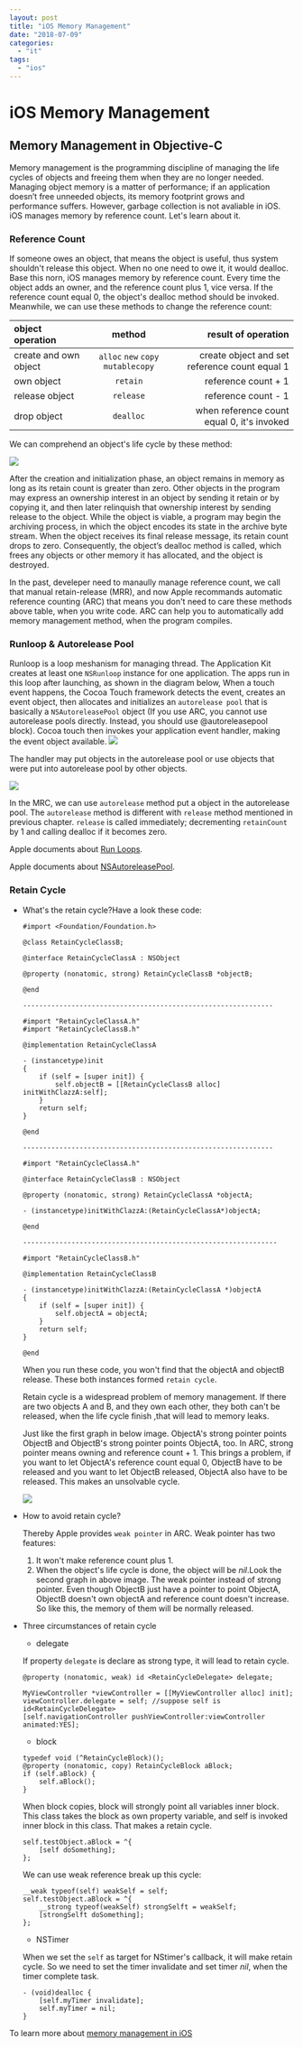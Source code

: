 ```yaml
---
layout: post
title: "iOS Memory Management"
date: "2018-07-09"
categories: 
  - "it"
tags: 
  - "ios"
---
```


# iOS Memory Management

## Memory Management in Objective-C

Memory management is the programming discipline of managing the life cycles of objects and freeing them when they are no longer needed. Managing object memory is a matter of performance; if an application doesn’t free unneeded objects, its memory footprint grows and performance suffers. However, garbage collection is not avaliable in iOS. iOS manages memory by reference count. Let's learn about it.

### Reference Count

If someone owes an object, that means the object is useful, thus system shouldn't release this object. When no one need to owe it, it would dealloc. Base this norn, iOS manages memory by reference count. Every time the object adds an owner, and the reference count plus 1, vice versa. If the reference count equal 0, the object's dealloc method should be invoked. Meanwhile, we can use these methods to change the reference count:

| object operation | method | result of operation |
| :-- | :-: | --: |
| create and own object | `alloc` `new` `copy` `mutablecopy` | create object and set reference count equal 1 |
| own object | `retain` | reference count + 1 |
| release object | `release` | reference count - 1 |
| drop object | `dealloc` | when reference count equal 0, it's invoked |

We can comprehend an object's life cycle by these method:

![](/assets/img/images/object_life_cycle_2x.png)

After the creation and initialization phase, an object remains in memory as long as its retain count is greater than zero. Other objects in the program may express an ownership interest in an object by sending it retain or by copying it, and then later relinquish that ownership interest by sending release to the object. While the object is viable, a program may begin the archiving process, in which the object encodes its state in the archive byte stream. When the object receives its final release message, its retain count drops to zero. Consequently, the object’s dealloc method is called, which frees any objects or other memory it has allocated, and the object is destroyed.

In the past, develeper need to manaully manage reference count, we call that manual retain-release (MRR), and now Apple recommands automatic reference counting (ARC) that means you don't need to care these methods above table, when you write code. ARC can help you to automatically add memory management method, when the program compiles.

### Runloop & Autorelease Pool

Runloop is a loop meshanism for managing thread. The Application Kit creates at least one `NSRunloop` instance for one application. The apps run in this loop after launching, as shown in the diagram below, When a touch event happens, the Cocoa Touch framework detects the event, creates an event object, then allocates and initializes an `autorelease pool` that is basically a `NSAutoreleasePool` object (If you use ARC, you cannot use autorelease pools directly. Instead, you should use @autoreleasepool block). Cocoa touch then invokes your application event handler, making the event object available. ![](images/iOS-Application-Event-Loop.png)

The handler may put objects in the autorelease pool or use objects that were put into autorelease pool by other objects.

![](/assets/img/images/ios-autorelease-pool.jpg)

In the MRC, we can use `autorelease` method put a object in the autorelease pool. The `autorelease` method is different with `release` method mentioned in previous chapter. `release` is called immediately; decrementing `retainCount` by 1 and calling dealloc if it becomes zero.

Apple documents about [Run Loops](https://developer.apple.com/library/archive/documentation/Cocoa/Conceptual/Multithreading/RunLoopManagement/RunLoopManagement.html#//apple_ref/doc/uid/10000057i-CH16-SW23).

Apple documents about [NSAutoreleasePool](https://developer.apple.com/documentation/foundation/nsautoreleasepool?language=occ).

### Retain Cycle

- What's the retain cycle?Have a look these code:
    
    ```
    #import <Foundation/Foundation.h>
    
    @class RetainCycleClassB;
    
    @interface RetainCycleClassA : NSObject
    
    @property (nonatomic, strong) RetainCycleClassB *objectB;
    
    @end
    
    --------------------------------------------------------------
    
    #import "RetainCycleClassA.h"
    #import "RetainCycleClassB.h"
    
    @implementation RetainCycleClassA
    
    - (instancetype)init
    {
        if (self = [super init]) {
            self.objectB = [[RetainCycleClassB alloc] initWithClazzA:self];
        }
        return self;
    }
    
    @end
    
    --------------------------------------------------------------
    
    #import "RetainCycleClassA.h"
    
    @interface RetainCycleClassB : NSObject
    
    @property (nonatomic, strong) RetainCycleClassA *objectA;
    
    - (instancetype)initWithClazzA:(RetainCycleClassA*)objectA;
    
    @end
    
    ---------------------------------------------------------------
    
    #import "RetainCycleClassB.h"
    
    @implementation RetainCycleClassB
    
    - (instancetype)initWithClazzA:(RetainCycleClassA *)objectA
    {
        if (self = [super init]) {
            self.objectA = objectA;
        }
        return self;
    }
    
    @end
    
    ```
    
    When you run these code, you won't find that the objectA and objectB release. These both instances formed `retain cycle`.
    
    Retain cycle is a widespread problem of memory management. If there are two objects A and B, and they own each other, they both can't be released, when the life cycle finish ,that will lead to memory leaks.
    
    Just like the first graph in below image. ObjectA's strong pointer points ObjectB and ObjectB's strong pointer points ObjectA, too. In ARC, strong pointer means owning and reference count + 1. This brings a problem, if you want to let ObjectA's reference count equal 0, ObjectB have to be released and you want to let ObjectB released, ObjectA also have to be released. This makes an unsolvable cycle.
    
    ![](/assets/img/images/retain-cycle.png)
- How to avoid retain cycle?
    
    Thereby Apple provides `weak pointer` in ARC. Weak pointer has two features:
    1. It won't make reference count plus 1.
    2. When the object's life cycle is done, the object will be _nil_.Look the second graph in above image. The weak pointer instead of strong pointer. Even though ObjectB just have a pointer to point ObjectA, ObjectB doesn't own objectA and reference count doesn't increase. So like this, the memory of them will be normally released.
- Three circumstances of retain cycle
    
    - delegate
    
    If property `delegate` is declare as strong type, it will lead to retain cycle.
    
    ```
    @property (nonatomic, weak) id <RetainCycleDelegate> delegate;
    
    MyViewController *viewController = [[MyViewController alloc] init];
    viewController.delegate = self; //suppose self is id<RetainCycleDelegate>
    [self.navigationController pushViewController:viewController animated:YES];
    
    ```
    
    - block
    
    ```
    typedef void (^RetainCycleBlock)();
    @property (nonatomic, copy) RetainCycleBlock aBlock;
    if (self.aBlock) {
        self.aBlock();
    }
    
    ```
    
    When block copies, block will strongly point all variables inner block. This class takes the block as own property variable, and self is invoked inner block in this class. That makes a retain cycle.
    
    ```
    self.testObject.aBlock = ^{
        [self doSomething];
    };
    ```
    
    We can use weak reference break up this cycle:
    
    ```
    __weak typeof(self) weakSelf = self;
    self.testObject.aBlock = ^{
        __strong typeof(weakSelf) strongSelft = weakSelf;
        [strongSelft doSomething];
    };
    
    ```
    
    - NSTimer
    
    When we set the `self` as target for NStimer's callback, it will make retain cycle. So we need to set the timer invalidate and set timer _nil_, when the timer complete task.
    
    ```
    - (void)dealloc {
        [self.myTimer invalidate];
        self.myTimer = nil;
    }
    ```
    

To learn more about [memory management in iOS](https://developer.apple.com/library/archive/documentation/General/Conceptual/DevPedia-CocoaCore/MemoryManagement.html)
